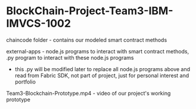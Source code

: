 # BlockChain-Project-Team3-IBM-IMVCS-1002

chaincode folder - contains our modeled smart contract methods

external-apps - node.js programs to interact with smart contract methods, .py program to interact with these node.js programs

   * this .py will be modified later to replace all node.js programs above and read from Fabric SDK, not part of project, just for personal interest and portfolio

Team3-Blockchain-Prototype.mp4 - video of our project's working prototype
